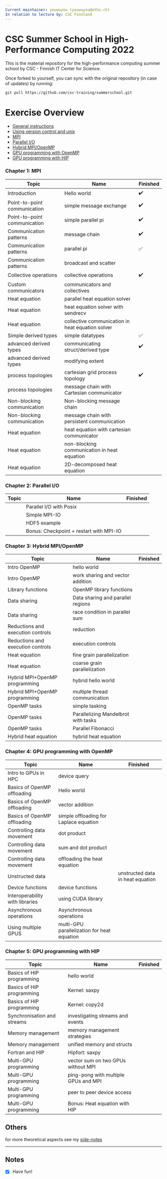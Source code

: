 ```yaml
---
Current maintainer: youwuyou (youwuyou@ethz.ch)
In relation to lecture by: CSC Finnland
---
```





# CSC Summer School in High-Performance Computing 2022

This is the material repository for the high-performance computing summer school by CSC - Finnish IT Center for Science.

Once forked to yourself, you can sync with the original repository (in case of updates) by running:
```
git pull https://github.com/csc-training/summerschool.git
```



# **Exercise Overview**

 - [General instructions](exercise-instructions.md)
 - [Using version control and unix](unix-version-control)
 - [MPI](mpi)
 - [Parallel I/O](parallel-io)
 - [Hybrid MPI/OpenMP](hybrid)
 - [GPU programming with OpenMP](gpu-openmp)
 - [GPU programming with HIP](gpu-hip)


### Chapter 1: MPI

| Topic | Name | Finished |
| --- | --- | --- |
| Introduction | Hello world | :heavy_check_mark: |
| Point-to-point communication | simple message exchange | :heavy_check_mark: |
| Point-to-point communication | simple parallel pi | :heavy_check_mark: |
| Communication patterns | message chain | :heavy_check_mark: |
| Communication patterns | parallel pi | :white_check_mark:	 |
| Communication patterns | broadcast and scatter |  |
| Collective operations | collective operations | :heavy_check_mark: |
| Custom communicators | communicators and collectives |  |
| Heat equation | parallel heat equation solver |  |
| Heat equation | heat equation solver with sendrecv |  |
| Heat equation | collective communication in heat equation solver |  |
| Simple derived types | simple datatypes | :white_check_mark:	 |
| advanced derived types | communicating struct/derived type | :heavy_check_mark: |
| advanced derived types | modifying extent |  |
| process topologies | cartesian grid process topology | :heavy_check_mark: |
| process topologies | message chain with Cartesian communicator |  |
| Non-blocking communication | Non-blocking message chain |  |
| Non-blocking communication | message chain with persistent communication |  |
| Heat equation | heat equation with cartesian communicator |  |
| Heat equation | non-blocking communication in heat equation |  |
| Heat equation | 2D-decomposed heat equation |  |




### Chapter 2: Parallel I/O

| Topic | Name | Finished |
| --- | --- | --- |
|  | Parallel I/O with Posix |  |
|  | Simple MPI-IO |  |
|  | HDF5 example |  |
|  | Bonus: Checkpoint + restart with MPI-IO |  |


### Chapter 3: Hybrid MPI/OpenMP

| Topic | Name | Finished |
| --- | --- | --- |
| Intro OpenMP | hello world |  |
| Intro OpenMP | work sharing and vector addition |  |
| Library functions | OpenMP library functions |  |
| Data sharing | Data sharing and parallel regions |  |
| Data sharing | race condition in parallel sum |  |
| Reductions and execution controls | reduction |  |
| Reductions and execution controls | execution controls |  |
| Heat equation | fine grain parallelization |  |
| Heat equation | coarse grain parallelization |  |
| Hybrid MPI+OpenMP programming | hybrid hello world |  |
| Hybrid MPI+OpenMP programming | multiple thread communication |  |
| OpenMP tasks | simple tasking |  |
| OpenMP tasks | Parallelizing Mandelbrot with tasks |  |
| OpenMP tasks | Parallel Fibonacci |  |
| Hybrid heat equation | hybrid heat equation |  |



### Chapter 4: GPU programming with OpenMP

| Topic | Name | Finished |
| --- | --- | --- |
| Intro to GPUs in HPC | device query |  |
| Basics of OpenMP offloading | Hello world |  |
| Basics of OpenMP offloading | vector addition |  |
| Basics of OpenMP offloading | simple offloading for Laplace equation |  |
| Controlling data movement | dot product | |
| Controlling data movement | sum and dot product | |
| Controlling data movement | offloading the heat equation | |
| Unstructed data || unstructed data in heat equation | |
| Device functions | device functions | |
| Interoperability with libraries | using CUDA library | |
| Asynchronous operations | Asynchronous operations | |
| Using multiple GPUS | multi-GPU parallelization for heat equation | |


### Chapter 5: GPU programming with HIP

| Topic | Name | Finished |
| --- | --- | --- |
| Basics of HIP programming | hello world |  |
| Basics of HIP programming | Kernel: saxpy |  |
| Basics of HIP programming | Kernel: copy2d |  |
| Synchronisation and streams | investigating streams and events | |
| Memory management | memory management strategies |  |
| Memory management | unified memory and structs |  |
| Fortran and HIP | Hipfort: saxpy |  |
| Multi-GPU programming | vector sum on two GPUs without MPI |  |
| Multi-GPU programming | ping-pong with multiple GPUs and MPI |  |
| Multi-GPU programming | peer to peer device access |  |
| Multi-GPU programming | Bonus: Heat equation with HIP |  |



## Others
for more theoretical aspects see my [side-notes](https://github.com/youwuyou/summerschool/wiki) 
 
 
 
---
## Notes
- [x] Have fun!
